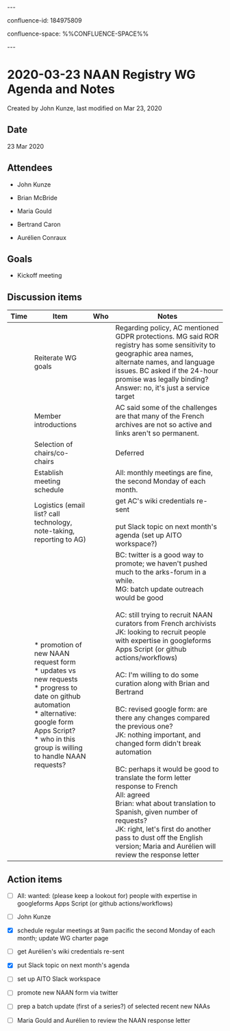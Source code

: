 \---

confluence-id: 184975809

confluence-space: %%CONFLUENCE-SPACE%%

\---

2020-03-23 NAAN Registry WG Agenda and Notes
============================================

Created by John Kunze, last modified on Mar 23, 2020

Date
----

23 Mar 2020

Attendees
---------

*   John Kunze
    
*   Brian McBride
*   Maria Gould
    
*   Bertrand Caron
*   Aurélien Conraux

Goals
-----

*   Kickoff meeting

Discussion items
----------------

| Time | Item | Who | Notes |
| --- | --- | --- | --- |
|     | Reiterate WG goals |     | Regarding policy, AC mentioned GDPR protections. MG said ROR registry has some sensitivity to geographic area names, alternate names, and language issues. BC asked if the 24-hour promise was legally binding? Answer: no, it's just a service target |
|     | Member introductions |     | AC said some of the challenges are that many of the French archives are not so active and links aren't so permanent. |
|     | Selection of chairs/co-chairs |     | Deferred |
|     | Establish meeting schedule |     | All: monthly meetings are fine, the second Monday of each month. |
|     | Logistics (email list? call technology, note-taking, reporting to AG) |     | get AC's wiki credentials re-sent<br><br>put Slack topic on next month's agenda (set up AITO workspace?) |
|     | *   promotion of new NAAN request form<br>*   updates vs new requests<br>*   progress to date on github automation<br>*   alternative: google form Apps Script?<br>*   who in this group is willing to handle NAAN requests? |     | BC: twitter is a good way to promote; we haven't pushed much to the arks-forum in a while.  <br>MG: batch update outreach would be good<br><br>AC: still trying to recruit NAAN curators from French archivists  <br>JK: looking to recruit people with expertise in googleforms Apps Script (or github actions/workflows)<br><br>AC: I'm willing to do some curation along with Brian and Bertrand<br><br>BC: revised google form: are there any changes compared the previous one?  <br>JK: nothing important, and changed form didn't break automation<br><br>BC: perhaps it would be good to translate the form letter response to French  <br>All: agreed  <br>Brian: what about translation to Spanish, given number of requests?  <br>JK: right, let's first do another pass to dust off the English version; Maria and Aurélien will review the response letter |

Action items
------------

- [ ] All: wanted: (please keep a lookout for) people with expertise in googleforms Apps Script (or github actions/workflows)
- [ ] John Kunze 
- [x] schedule regular meetings at 9am pacific the second Monday of each month; update WG charter page
- [ ] get Aurélien's wiki credentials re-sent
- [x] put Slack topic on next month's agenda
- [ ] set up AITO Slack workspace
- [ ] promote new NAAN form via twitter
- [ ] prep a batch update (first of a series?) of selected recent new NAAs

- [ ] Maria Gould and Aurélien to review the NAAN response letter